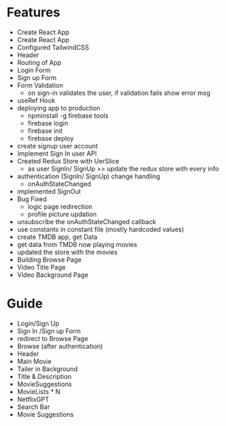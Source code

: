 # Features
- Create React App
- Create React App
- Configured TailwindCSS
- Header
- Routing of App
- Login Form
- Sign up Form
- Form Validation
    - on sign-in validates the user, if validation fails show error msg
- useRef Hook
- deploying app to production
    - npminstall -g firebase tools
    - firebase login
    - firebase init
    - firebase deploy
- create signup user account    
- Implement Sign In user API
- Created Redux Store with UerSlice
    - as user SignIn/ SignUp >> update the redux store with every info
- authentication (SignIn/ SignUp) change handling
    - onAuthStateChanged
- implemented SignOut
- Bug Fixed
    - logic page redirection
    - profile picture updation
- unsubscribe the onAuthStateChanged callback
- use constants in constant file (mostly hardcoded values)
- create TMDB app, get Data
- get data from TMDB now playing movies
- updated the store with the movies
- Building Browse Page
- Video Title Page
- Video Background Page


# Guide 
-   Login/Sign Up
-   Sign In /Sign up Form
-   redirect to Browse Page
- Browse (after authentication)
- Header
- Main Movie
- Tailer in Background
- Title & Description
- MovieSuggestions
- MovieLists * N
- NetflixGPT
- Search Bar
- Movie Suggestions